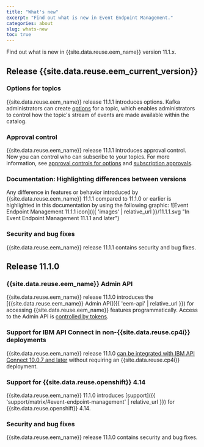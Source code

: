 ```yaml
---
title: "What's new"
excerpt: "Find out what is new in Event Endpoint Management."
categories: about
slug: whats-new
toc: true
---
```


Find out what is new in {{site.data.reuse.eem_name}} version 11.1.x.

## Release {{site.data.reuse.eem_current_version}}

### Options for topics

{{site.data.reuse.eem_name}} release 11.1.1 introduces options. Kafka administrators can create [options](../../about/key-concepts#option) for a topic, which enables administrators to control how the topic's stream of events are made available within the catalog.

### Approval control

{{site.data.reuse.eem_name}} release 11.1.1 introduces approval control. Now you can control who can subscribe to your topics. For more information, see [approval controls for options](../../describe/approval-controls) and [subscription approvals](../../consume-subscribe/approval-requests).

### Documentation: Highlighting differences between versions

Any difference in features or behavior introduced by {{site.data.reuse.eem_name}} 11.1.1 compared to 11.1.0 or earlier is highlighted in this documentation by using the following graphic: ![Event Endpoint Management 11.1.1 icon]({{ 'images' | relative_url }}/11.1.1.svg "In Event Endpoint Management 11.1.1 and later")

### Security and bug fixes

{{site.data.reuse.eem_name}} release 11.1.1 contains security and bug fixes.

## Release 11.1.0


### {{site.data.reuse.eem_name}} Admin API

{{site.data.reuse.eem_name}} release 11.1.0 introduces the [{{site.data.reuse.eem_name}} Admin API]({{ 'eem-api' | relative_url }}) for accessing {{site.data.reuse.eem_name}} features programmatically. Access to the Admin API is [controlled by tokens](../../security/api-tokens).

### Support for IBM API Connect in non-{{site.data.reuse.cp4i}} deployments

{{site.data.reuse.eem_name}} release 11.1.0 [can be integrated with IBM API Connect 10.0.7 and later](../../integrating-with-apic/overview) without requiring an {{site.data.reuse.cp4i}} deployment.

### Support for {{site.data.reuse.openshift}} 4.14

{{site.data.reuse.eem_name}} 11.1.0 introduces [support]({{ 'support/matrix/#event-endpoint-management' | relative_url }}) for {{site.data.reuse.openshift}} 4.14.

### Security and bug fixes

{{site.data.reuse.eem_name}} release 11.1.0 contains security and bug fixes.

